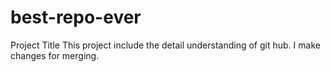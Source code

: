 # best-repo-ever
Project Title
This project include the detail understanding of git hub.
I make changes for merging.

